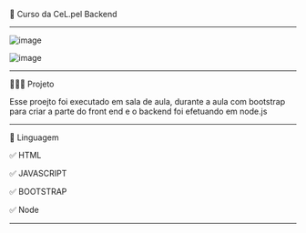 🚀 Curso da CeL.pel   Backend
**************************************************************************************************

![image](https://user-images.githubusercontent.com/72118415/166850646-85797dfe-aedb-4922-872e-1c0f009483fd.png)


![image](https://user-images.githubusercontent.com/72118415/166850667-4e97ba50-3002-4898-9761-01b09cf9be7a.png)



**************************************************************************************************
👩🏻‍💻 Projeto 

Esse proejto foi executado em sala de aula, durante a aula com bootstrap para criar a parte do front end
e o backend foi efetuando em node.js
**************************************************************************************************
🧩 Linguagem

✅ HTML

✅ JAVASCRIPT

✅ BOOTSTRAP

✅ Node

**************************************************************************************************
